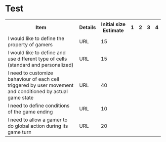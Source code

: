 # Test

<table>
    <tr>
        <th>Item</th>
        <th>Details</th>
        <th>Initial size Estimate</th>
        <th>1</th>
        <th>2</th>
        <th>3</th>
        <th>4</th>
    </tr>
    <tr>
        <td>I would like to define the property of gamers</td>
        <td>URL</td>
        <td>15</td>
        <td></td>
        <td></td>
        <td></td>
        <td></td>
    </tr>
    <tr>
        <td>I would like to define and use different type of cells (standard and personalized) </td>
        <td>URL</td>
        <td>15</td>
        <td></td>
        <td></td>
        <td></td>
        <td></td>
    </tr>
    <tr>
        <td>I need to customize bahaviour of each cell triggered by user movement and conditioned by actual game state</td>
        <td>URL</td>
        <td>40</td>
        <td></td>
        <td></td>
        <td></td>
        <td></td>
    </tr>
     <tr>
        <td>I need to define conditions of the game ending</td>
        <td>URL</td>
        <td>10</td>
        <td></td>
        <td></td>
        <td></td>
        <td></td>
    </tr>
    <tr>
        <td>I need to allow a gamer to do global action during its game turn</td>
        <td>URL</td>
        <td>20</td>
        <td></td>
        <td></td>
        <td></td>
        <td></td>
    </tr>
</table>